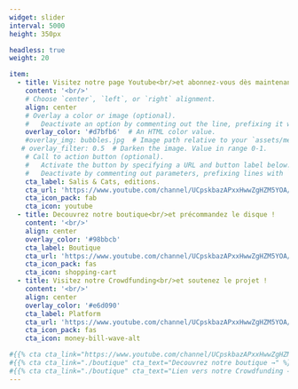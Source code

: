 ```yaml
---
widget: slider
interval: 5000
height: 350px

headless: true
weight: 20

item:
  - title: Visitez notre page Youtube<br/>et abonnez-vous dès maintenant !
    content: '<br/>'
    # Choose `center`, `left`, or `right` alignment.
    align: center
    # Overlay a color or image (optional).
    #   Deactivate an option by commenting out the line, prefixing it with `#`.
    overlay_color: '#d7bfb6'  # An HTML color value.
    #overlay_img: bubbles.jpg  # Image path relative to your `assets/media/` folder
   # overlay_filter: 0.5  # Darken the image. Value in range 0-1.
    # Call to action button (optional).
    #   Activate the button by specifying a URL and button label below.
    #   Deactivate by commenting out parameters, prefixing lines with `#`.
    cta_label: Salis & Cats, editions.
    cta_url: 'https://www.youtube.com/channel/UCpskbazAPxxHwwZgHZM5YOA/featured'
    cta_icon_pack: fab
    cta_icon: youtube
  - title: Decouvrez notre boutique<br/>et précommandez le disque !
    content: '<br/>'
    align: center
    overlay_color: '#98bbcb'
    cta_label: Boutique
    cta_url: 'https://www.youtube.com/channel/UCpskbazAPxxHwwZgHZM5YOA/about'
    cta_icon_pack: fas
    cta_icon: shopping-cart
  - title: Visitez notre Crowdfunding<br/>et soutenez le projet !
    content: '<br/>'
    align: center
    overlay_color: '#e6d090'
    cta_label: Platform
    cta_url: 'https://www.youtube.com/channel/UCpskbazAPxxHwwZgHZM5YOA/about'
    cta_icon_pack: fas
    cta_icon: money-bill-wave-alt

#{{% cta cta_link="https://www.youtube.com/channel/UCpskbazAPxxHwwZgHZM5YOA" cta_text="Visitez la page Youtube    →" %}}
#{{% cta cta_link="./boutique" cta_text="Decouvrez notre boutique →" %}}
#{{% cta cta_link="./boutique" cta_text="Lien vers notre Crowdfunding →" %}}
---
```

